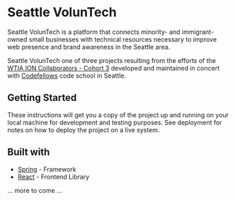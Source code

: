 # Seattle VolunTech
Seattle VolunTech is a platform that connects minority- and immigrant-owned  small businesses with technical resources necessary to improve web presence and brand awareness in the Seattle area.

Seattle VolunTech one of three projects resulting from the efforts of the [WTIA ION Collaborators - Cohort 3](https://www.washingtontechnology.org/ion/) developed and maintained in concert with [Codefellows](https://www.codefellows.org) code school in Seattle.

## Getting Started
These instructions will get you a copy of the project up and running on your local machine for development and testing purposes. See deployment for notes on how to deploy the project on a live system.

## Built with
* [Spring](https://spring.io) - Framework
* [React](https://reactjs.org) - Frontend Library


... more to come ...
